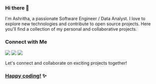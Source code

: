 ### Hi there 👋

I'm Ashritha, a passionate Software Engineer / Data Analyst. I love to explore new technologies and contribute to open source projects. Here you'll find a collection of my personal and collaborative projects.

### Connect with Me
[<img src="https://img.shields.io/badge/linkedin-%230077B5.svg?&style=for-the-badge&logo=linkedin&logoColor=white" target="_blank"/>](https://www.linkedin.com/in/ashrithab/)
[<img src="https://img.shields.io/badge/Kaggle-%2320BEFF.svg?&style=for-the-badge&logo=Kaggle&logoColor=white" target="_blank"/>](https://www.kaggle.com/ashritha8)
[<img src="https://img.shields.io/badge/Website-%2320BEFF.svg?&style=for-the-badge&logo=Wikipedia&logoColor=white" target="_blank"/>](https://ashritha.live/)


Let's connect and collaborate on exciting projects together!

### <a href="https://leetcode.com/Ashritha785/" target="_blank"> Happy coding!</a> ✨

<!--

![Top Langs](https://github-readme-stats.vercel.app/api/top-langs/?username=AshrithaB&show_icons=true&theme=radical)

![YOUR github stats](https://github-readme-stats.vercel.app/api?username=AshrithaB&show_icons=true&theme=radical)

-->
